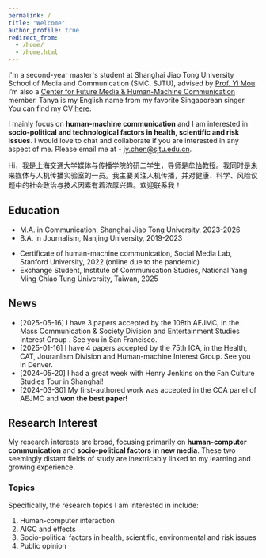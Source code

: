```yaml
---
permalink: /
title: "Welcome"
author_profile: true
redirect_from: 
  - /home/
  - /home.html
---
```


I'm a second-year master's student at Shanghai Jiao Tong University School of Media and Communication (SMC, SJTU), advised by [Prof. Yi Mou](https://cfmhmc.github.io/yimou.github.io/). I’m also a [Center for Future Media & Human-Machine Communication](https://cfmhmc.github.io/) member. Tanya is my English name from my favorite Singaporean singer. You can find my CV [here](../assets/CV_JunyiChen250519).

I mainly focus on **human-machine communication** and I am interested in **socio-political and technological factors in health, scientific and risk issues**. I would love to chat and collaborate if you are interested in any aspect of me. Please email me at - jy.chen@sjtu.edu.cn.

Hi，我是上海交通大学媒体与传播学院的研二学生，导师是[牟怡](https://cfmhmc.github.io/yimou.github.io/)教授。我同时是未来媒体与人机传播实验室的一员。我主要关注人机传播，并对健康、科学、风险议题中的社会政治与技术因素有着浓厚兴趣。欢迎联系我！

## Education
- M.A. in Communication, Shanghai Jiao Tong University, 2023-2026
- B.A. in Journalism, Nanjing University, 2019-2023

* Certificate of human-machine communication, Social Media Lab, Stanford University, 2022 (online due to the pandemic)
* Exchange Student, Institute of Communication Studies, National Yang Ming Chiao Tung University, Taiwan, 2025

## News
* [2025-05-16] I have 3 papers accepted by the 108th AEJMC, in the Mass Communication & Society Division and Entertainment Studies Interest Group . See you in San Francisco.
* [2025-01-16] I have 4 papers accepted by the 75th ICA, in the Health, CAT, Jouranlism Division and Human-machine Interest Group. See you in Denver.
* [2024-05-20]  I had a great week with Henry Jenkins on the Fan Culture Studies Tour in Shanghai!
* [2024-03-30]  My first-authored work was accepted in the CCA panel of AEJMC and **won the best paper!** 

## Research Interest
My research interests are broad, focusing primarily on **human-computer communication** and **socio-political factors in new media**. These two seemingly distant fields of study are inextricably linked to my learning and growing experience.

### Topics
Specifically, the research topics I am interested in include:
1. Human-computer interaction
2. AIGC and effects
3. Socio-political factors in health, scientific, environmental and risk issues
4. Public opinion
